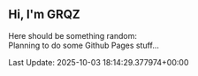 ## Hi, I'm GRQZ
Here should be something random:  
Planning to do some Github Pages stuff...


Last Update: 2025-10-03 18:14:29.377974+00:00
